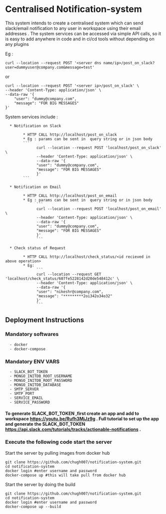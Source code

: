 # Centralised Notification-system 

This system intends to create a centralised system which can send slack/email notification to any user in workspace using their email addresses .
The system services can be accessed via simple API calls, so it is easy to add anywhere in code and in ci/cd tools without depending on any plugins

Eg : 

```curl --location --request POST '<server dns name/ip>/post_on_slack?user=dummyuser@company.com&message=test'```

or 

```
curl --location --request POST '<server ip>/post_on_slack' \
--header 'Content-Type: application/json' \
--data-raw '{
    "user": "dummy@company.com",
    "message": "FOR BIG MESSAGES"
}'
```

System services include : 

      * Notification on Slack

            * HTTP CALL http://localhost/post_on_slack
            * Eg : params can be sent in  query string or in json body
            ```
                  curl --location --request POST 'localhost/post_on_slack' \
                  --header 'Content-Type: application/json' \
                  --data-raw '{
                  "user": "dummy@company.com",
                  "message": "FOR BIG MESSAGES"
                  }'
            ```

      * Notification on Email

            * HTTP CALL http://localhost/post_on_email 
            * Eg : params can be sent in  query string or in json body
                  ```
                  curl --location --request POST 'localhost/post_on_email' \
                  --header 'Content-Type: application/json' \
                  --data-raw '{
                  "user": "dummy@company.com",
                  "message": "FOR BIG MESSAGES"
                  }'
                  ```
            
      * Check status of Request

            * HTTP CALL http://localhost/check_status/<id recieved in above operation>
            * Eg: 
                  ```
                  curl --location --request GET 'localhost/check_status/607fe5228142d20de548412c' \
                  --header 'Content-Type: application/json' \
                  --data-raw '{
                  "user": "nikeshr@company.com",
                  "message": "*********2oi342o34o32"
                  }'
                  ```

## Deployment Instructions

### Mandatory softwares
      
      - docker
      - docker-compose

### Mandatory ENV VARS

      - SLACK_BOT_TOKEN 
      - MONGO_INITDB_ROOT_USERNAME
      - MONGO_INITDB_ROOT_PASSWORD
      - MONGO_INITDB_DATABASE
      - SMTP_SERVER
      - SMTP_PORT
      - SERVICE_EMAIL
      - SERVICE_PASSWORD

####  To generate SLACK_BOT_TOKEN ,first create an app and add to workspace https://youtu.be/Rufh3MjJz9g . Full tutorial to set up the app and generate the SLACK_BOT_TOKEN https://api.slack.com/tutorials/tracks/actionable-notifications .

### Execute the following code start the server

Start the server by pulling images from docker hub
```
git clone https://github.com/chugh007/notification-system.git
cd notification-system
docker login #enter username and password 
docker-compose up #this will take pull from docker hub
```

Start the server by doing the build
```
git clone https://github.com/chugh007/notification-system.git
cd notification-system
docker login #enter username and password 
docker-compose up --build 
```



    